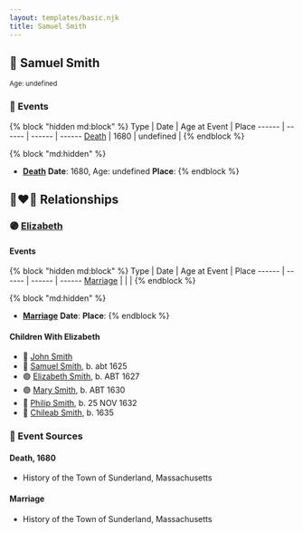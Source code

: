 ```yaml
---
layout: templates/basic.njk
title: Samuel Smith
---
```

## 🔵 Samuel Smith
<small>Age: undefined</small>

### 📆 Events

{% block "hidden md:block" %}
Type | Date | Age at Event | Place
------ | ------ | ------ | ------
[Death](#event-event-2) | 1680 | undefined |
{% endblock %}

{% block "md:hidden" %}
- **[Death](#event-event-2)**
**Date**: 1680, Age: undefined
**Place**:
{% endblock %}

## 👩‍❤️‍👨 Relationships

### 🟣 [Elizabeth ](/people/7/71389724)

#### Events

{% block "hidden md:block" %}
Type | Date | Age at Event | Place
------ | ------ | ------ | ------
[Marriage](#event-family-0-event-0) |  |  |
{% endblock %}

{% block "md:hidden" %}
- **[Marriage](#event-family-0-event-0)**
**Date**:
**Place**:
{% endblock %}

#### Children With Elizabeth
* 🔵 [John Smith](/people/8/82917648)
* 🔵 [Samuel Smith](/people/5/57169666), b. abt 1625
* 🟣 [Elizabeth Smith](/people/9/92723561), b. ABT 1627
* 🟣 [Mary Smith](/people/3/39739360), b. ABT 1630
* 🔵 [Philip Smith](/people/6/61981014), b. 25 NOV 1632
* 🔵 [Chileab Smith](/people/8/88499593), b. 1635
### 📰 Event Sources

#### <a id="event-event-2"></a> Death, 1680
* History of the Town of Sunderland, Massachusetts
#### <a id="event-family-0-event-0"></a> Marriage
* History of the Town of Sunderland, Massachusetts
